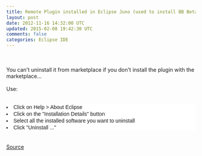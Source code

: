 ```yaml
---
title: Remote Plugin installed in Eclipse Juno (used to install BB Beta Plugin after BB Plugin was installed)
layout: post
date: 2012-11-16 14:32:00 UTC
updated: 2015-02-08 19:42:30 UTC
comments: false
categories: Eclipse IDE
---
```

<br /><br />You can't uninstall it from marketplace if you don't install the plugin with the marketplace...<br /><br />Use:<br /><br /><li style="background-color: white; border: 0px; font-family: Arial, 'Liberation Sans', 'DejaVu Sans', sans-serif; font-size: 14px; line-height: 18px; margin: 0px; padding: 0px; vertical-align: baseline; word-wrap: break-word;">Click on Help &gt; About Eclipse</li><li style="background-color: white; border: 0px; font-family: Arial, 'Liberation Sans', 'DejaVu Sans', sans-serif; font-size: 14px; line-height: 18px; margin: 0px; padding: 0px; vertical-align: baseline; word-wrap: break-word;">Click on the "Installation Details" button</li><li style="background-color: white; border: 0px; font-family: Arial, 'Liberation Sans', 'DejaVu Sans', sans-serif; font-size: 14px; line-height: 18px; margin: 0px; padding: 0px; vertical-align: baseline; word-wrap: break-word;">Select all the installed software you want to uninstall</li><li style="background-color: white; border: 0px; font-family: Arial, 'Liberation Sans', 'DejaVu Sans', sans-serif; font-size: 14px; line-height: 18px; margin: 0px; padding: 0px; vertical-align: baseline; word-wrap: break-word;">Click "Uninstall ..."</li><br /><br /><a href="http://stackoverflow.com/a/7617917">Source</a>